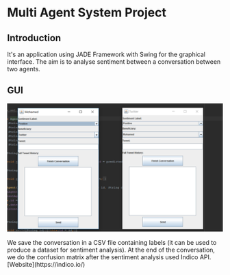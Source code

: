 # Multi Agent System Project
## Introduction
It's an application using JADE Framework with Swing for the graphical interface.
The aim is to analyse sentiment between a conversation between two agents.
## GUI
<p align="center"> 
<img src="https://github.com/mbenhamd/twitter-analysis-mas/blob/master/app-screenshot.png?raw=true">
</p>
We save the conversation in a CSV file containing labels (it can be used to produce a dataset for sentiment analysis).
At the end of the conversation, we do the confusion matrix after the sentiment analysis used Indico API.
[Website](https://indico.io/)

